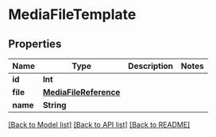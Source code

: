 # MediaFileTemplate

## Properties

Name | Type | Description | Notes
------------ | ------------- | ------------- | -------------
**id** | **Int** |  | 
**file** | [**MediaFileReference**](MediaFileReference.md) |  | 
**name** | **String** |  | 

[[Back to Model list]](../#documentation-for-models) [[Back to API list]](../#documentation-for-api-endpoints) [[Back to README]](../)


